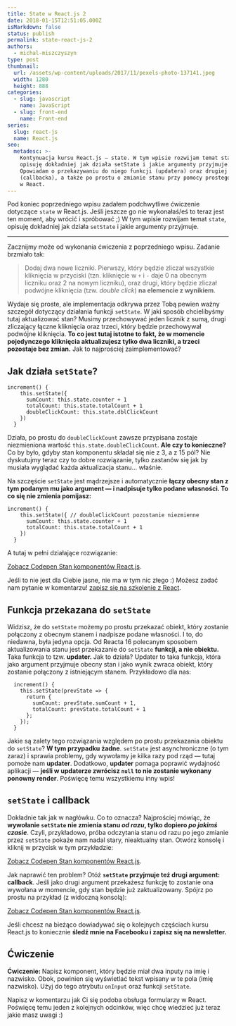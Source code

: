 ```yaml
---
title: State w React.js 2
date: 2018-01-15T12:51:05.000Z
isMarkdown: false
status: publish
permalink: state-react-js-2
authors:
  - michal-miszczyszyn
type: post
thumbnail:
  url: /assets/wp-content/uploads/2017/11/pexels-photo-137141.jpeg
  width: 1280
  height: 888
categories:
  - slug: javascript
    name: JavaScript
  - slug: front-end
    name: Front-end
series:
  slug: react-js
  name: React.js
seo:
  metadesc: >-
    Kontynuacja kursu React.js — state. W tym wpisie rozwijam temat state,
    opisuję dokładniej jak działa setState i jakie argumenty przyjmuje.
    Opowiadam o przekazywaniu do niego funkcji (updatera) oraz drugiej funkcji
    (callbacka), a także po prostu o zmianie stanu przy pomocy prostego obiektu
    w React.
---
```


Pod koniec poprzedniego wpisu zadałem podchwytliwe ćwiczenie dotyczące <code>state</code> w React.js. Jeśli jeszcze go nie wykonałaś/eś to teraz jest ten moment, aby wrócić i spróbować ;) W tym wpisie rozwijam temat <code>state</code>, opisuję dokładniej jak działa <code>setState</code> i jakie argumenty przyjmuje.

---

Zacznijmy może od wykonania ćwiczenia z poprzedniego wpisu. Zadanie brzmiało tak:

<blockquote>Dodaj dwa nowe liczniki. Pierwszy, który będzie zliczał wszystkie kliknięcia w przyciski (tzn. kliknięcie w <code>+</code> i <code>-</code> daje 0 na obecnym liczniku oraz 2 na nowym liczniku), oraz drugi, który będzie zliczał podwójne kliknięcia (tzw. <em>double click</em>) <strong>na elemencie z wynikiem</strong>.</blockquote>

Wydaje się proste, ale implementacja odkrywa przez Tobą pewien ważny szczegół dotyczący działania funkcji <code>setState</code>. W jaki sposób chcielibyśmy tutaj aktualizować stan? Musimy przechowywać jeden licznik z sumą, drugi zliczający łączne kliknięcia oraz trzeci, który będzie przechowywał podwójne kliknięcia. <strong>To co jest tutaj istotne to fakt, że w momencie pojedynczego kliknięcia aktualizujesz tylko dwa liczniki, a trzeci pozostaje bez zmian.</strong> Jak to najprościej zaimplementować?

<h2>Jak działa <code>setState</code>?</h2>

<pre class="language-javascript"><code>increment() {
    this.setState({
      sumCount: this.state.counter + 1
      totalCount: this.state.totalCount + 1
      doubleClickCount: this.state.dblClickCount
    })
  }</code></pre>

Działa, po prostu do <code>doubleClickCount</code> zawsze przypisana zostaje niezmieniona wartość <code>this.state.doubleClickCount</code>. <strong>Ale czy to konieczne?</strong> Co by było, gdyby stan komponentu składał się nie z 3, a z 15 pól? Nie dyskutujmy teraz czy to dobre rozwiązanie, tylko zastanów się jak by musiała wyglądać każda aktualizacja stanu… właśnie.

Na szczęście <code>setState</code> jest mądrzejsze i automatycznie <strong>łączy obecny stan z tym podanym mu jako argument — i nadpisuje tylko podane własności. To co się nie zmienia pomijasz:</strong>

<pre class="language-javascript"><code>increment() {
    this.setState({ // doubleClickCount pozostanie niezmienne
      sumCount: this.state.counter + 1
      totalCount: this.state.totalCount + 1
    })
  }</code></pre>

A tutaj w pełni działające rozwiązanie:

<CodepenWidget height="265" themeId="0" slugHash="eevevJ" defaultTab="js,result" user="mmiszy" embedVersion="2" penTitle="Stan komponentów React.js">
<a href="http://codepen.io/mmiszy/pen/eevevJ/">Zobacz Codepen Stan komponentów React.js</a>.
</CodepenWidget>

Jeśli to nie jest dla Ciebie jasne, nie ma w tym nic złego :) Możesz zadać nam pytanie w komentarzu! <a href="https://szkolenia.typeofweb.com/" target="_blank">zapisz się na szkolenie z React</a>.

<h2 data-height="265" data-theme-id="0" data-slug-hash="eevevJ" data-default-tab="js,result" data-user="mmiszy" data-embed-version="2" data-pen-title="Stan komponentów React.js">Funkcja przekazana do <code>setState</code></h2>

Widzisz, że do <code>setState</code> możemy po prostu przekazać obiekt, który zostanie połączony z obecnym stanem i nadpisze podane własności. I to, do niedawna, była jedyna opcja. Od Reacta 16 polecanym sposobem aktualizowania stanu jest przekazanie do <code>setState</code> <strong>funkcji, a nie obiektu.</strong> Taka funkcja to tzw. <strong>updater. </strong>Jak to działa? Updater to taka funkcja, która jako argument przyjmuje obecny stan i jako wynik zwraca obiekt, który zostanie połączony z istniejącym stanem. Przykładowo dla nas:

<pre class="language-javascript"><code>  increment() {
    this.setState(prevState =&gt; {
      return {
        sumCount: prevState.sumCount + 1,
        totalCount: prevState.totalCount + 1
      };
    });
  }</code></pre>

Jakie są zalety tego rozwiązania względem po prostu przekazania obiektu do <code>setState</code>? <strong>W tym przypadku żadne</strong>. <code>setState</code> jest asynchroniczne (o tym zaraz) i sprawia problemy, gdy wywołamy je kilka razy pod rząd — tutaj pomoże nam <strong>updater</strong>. Dodatkowo, <strong>updater</strong> pomaga poprawić wydajność aplikacji — <strong>jeśli w updaterze zwrócisz <code>null</code> to nie zostanie wykonany ponowny render</strong>. Poświęcę temu wszystkiemu inny wpis!

<h2><code>setState</code> i callback</h2>

Dokładnie tak jak w nagłówku. Co to oznacza? Najprościej mówiąc, że <strong>wywołanie <code>setState</code> nie zmienia stanu <em>od razu</em>, tylko dopiero <em>po jakimś czasie</em></strong>. Czyli, przykładowo, próba odczytania stanu od razu po jego zmianie przez <code>setState</code> pokaże nam nadal stary, nieaktualny stan. Otwórz konsolę i kliknij w przycisk w tym przykładzie:

<CodepenWidget height="200" themeId="0" slugHash="KyWZby" defaultTab="result,js" user="mmiszy" embedVersion="2" penTitle="Stan komponentów React.js">
<a href="http://codepen.io/mmiszy/pen/KyWZby/">Zobacz Codepen Stan komponentów React.js</a>.
</CodepenWidget>

Jak naprawić ten problem? Otóż <strong><code>setState</code> przyjmuje też drugi argument: callback</strong>. Jeśli jako drugi argument przekażesz funkcję to zostanie ona wywołana w momencie, gdy stan będzie już zaktualizowany. Spójrz po prostu na przykład (z widoczną konsolą):

<CodepenWidget height="200" themeId="0" slugHash="ZaerWq" defaultTab="js,result" user="mmiszy" embedVersion="2" penTitle="Stan komponentów React.js">
<a href="http://codepen.io/mmiszy/pen/ZaerWq/">Zobacz Codepen Stan komponentów React.js</a>.
</CodepenWidget>

Jeśli chcesz na bieżąco dowiadywać się o kolejnych częściach kursu React.js to koniecznie <strong>śledź mnie na Facebooku i zapisz się na newsletter.</strong>

<NewsletterForm />

<FacebookPageWidget />

<h2>Ćwiczenie</h2>

<strong>Ćwiczenie: </strong>Napisz komponent, który będzie miał dwa inputy na imię i nazwisko. Obok, powinien się wyświetlać tekst wpisany w te pola (imię nazwisko). Użyj do tego atrybutu <code>onInput</code> oraz funkcji <code>setState</code>.

Napisz w komentarzu jak Ci się podoba obsługa formularzy w React. Poświęcę temu jeden z kolejnych odcinków, więc chcę wiedzieć już teraz jakie masz uwagi :)
